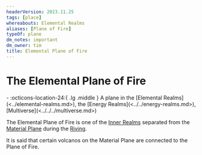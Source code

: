 ```yaml
---
headerVersion: 2023.11.25
tags: [place]
whereabouts: Elemental Realms
aliases: [Plane of Fire]
typeOf: plane
dm_notes: important
dm_owner: tim
title: Elemental Plane of Fire
---
```

# The Elemental Plane of Fire
<div class="grid cards ext-narrow-margin ext-one-column" markdown>
-    :octicons-location-24:{ .lg .middle } A plane in the [Elemental Realms](<../elemental-realms.md>), the [Energy Realms](<../../energy-realms.md>), [Multiverse](<../../../multiverse.md>)  
</div>


The Elemental Plane of Fire is one of the [Inner Realms](<../../../inner-realms.md>) separated from the [Material Plane](<../../../material-plane.md>) during the [Riving](<../../../../../events/ancient/riving.md>). 

It is said that certain volcanos on the Material Plane are connected to the Plane of Fire.



